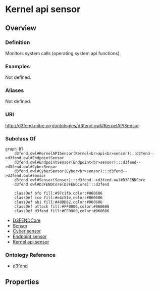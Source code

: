 # Kernel api sensor

## Overview

### Definition
Monitors system calls (operating system api functions).

### Examples
Not defined.

### Aliases
Not defined.

### URI
http://d3fend.mitre.org/ontologies/d3fend.owl#KernelAPISensor

### Subclass Of
```mermaid
graph BT
    d3fend.owl#KernelAPISensor(Kernel<br>api<br>sensor):::d3fend-->d3fend.owl#EndpointSensor
    d3fend.owl#EndpointSensor(Endpoint<br>sensor):::d3fend-->d3fend.owl#CyberSensor
    d3fend.owl#CyberSensor(Cyber<br>sensor):::d3fend-->d3fend.owl#Sensor
    d3fend.owl#Sensor(Sensor):::d3fend-->d3fend.owl#D3FENDCore
    d3fend.owl#D3FENDCore(D3FENDCore):::d3fend
    
    classDef bfo fill:#97c1fb,color:#060606
    classDef cco fill:#e4c51e,color:#060606
    classDef abi fill:#48DD82,color:#060606
    classDef attack fill:#FF0000,color:#060606
    classDef d3fend fill:#FF0000,color:#060606
```

- [D3FENDCore](/docs/ontology/reference/model/D3FENDCore/D3FENDCore.md)
- [Sensor](/docs/ontology/reference/model/D3FENDCore/Sensor/Sensor.md)
- [Cyber sensor](/docs/ontology/reference/model/D3FENDCore/Sensor/Cyber%20sensor/Cyber%20sensor.md)
- [Endpoint sensor](/docs/ontology/reference/model/D3FENDCore/Sensor/Cyber%20sensor/Endpoint%20sensor/Endpoint%20sensor.md)
- [Kernel api sensor](/docs/ontology/reference/model/D3FENDCore/Sensor/Cyber%20sensor/Endpoint%20sensor/Kernel%20api%20sensor/Kernel%20api%20sensor.md)


### Ontology Reference
- [d3fend](http://d3fend.mitre.org/ontologies/d3fend.owl#)

## Properties
